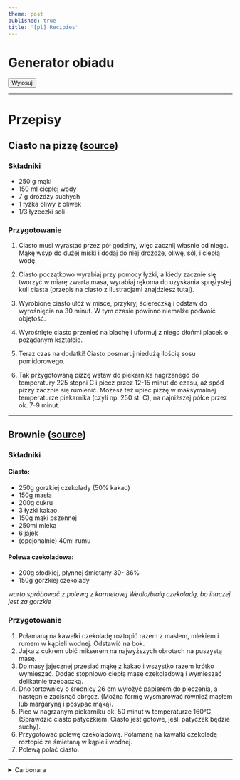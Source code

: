 ```yaml
---
theme: post
published: true
title: '[pl] Recipies'
---
```

# Generator obiadu

<button id="generate" type="button">Wylosuj</button>
<div id="result"></div>
<script>
	document.getElementById('generate').addEventListener('click', function(e) {
    	const node = document.getElementById('result');
        node.innerHTML = 'Zobaczymy, co będzie w promocji';
    });
</script>

---

# Przepisy

## Ciasto na pizzę ([source](https://www.zajadam.pl/pizza/pizza-wegetarianska))

### Składniki
- 250 g mąki
- 150 ml ciepłej wody
- 7 g drożdży suchych
- 1 łyżka oliwy z oliwek
- 1/3 łyżeczki soli

### Przygotowanie
1. Ciasto musi wyrastać przez pół godziny, więc zacznij właśnie od niego. Mąkę wsyp do dużej miski i dodaj do niej drożdże, oliwę, sól, i ciepłą wodę.

2. Ciasto początkowo wyrabiaj przy pomocy łyżki, a kiedy zacznie się tworzyć w miarę zwarta masa, wyrabiaj rękoma do uzyskania sprężystej kuli ciasta (przepis na ciasto z ilustracjami znajdziesz tutaj).

3. Wyrobione ciasto ułóż w misce, przykryj ściereczką i odstaw do wyrośnięcia na 30 minut. W tym czasie powinno niemalże podwoić objętość.

4. Wyrośnięte ciasto przenieś na blachę i uformuj z niego dłońmi placek o pożądanym kształcie.

5. Teraz czas na dodatki! Ciasto posmaruj niedużą ilością sosu pomidorowego.

6. Tak przygotowaną pizzę wstaw do piekarnika nagrzanego do temperatury 225 stopni C i piecz przez 12-15 minut do czasu, aż spód pizzy zacznie się rumienić. Możesz też upiec pizzę w maksymalnej temperaturze piekarnika (czyli np. 250 st. C), na najniższej półce przez ok. 7-9 minut.

---

## Brownie ([source](https://www.domowe-wypieki.pl/przepisy/ciasta/221-soczyste-brownie))

### Składniki

#### Ciasto:
- 250g gorzkiej czekolady (50% kakao)
- 150g masła 
- 200g cukru 
- 3 łyżki kakao 
- 150g mąki pszennej
- 250ml mleka 
- 6 jajek 
- (opcjonalnie) 40ml rumu 

#### Polewa czekoladowa:
- 200g słodkiej, płynnej śmietany 30- 36%
- 150g gorzkiej czekolady 

*warto spróbować z polewą z karmelovej Wedla/białą czekoladą, bo inaczej jest za gorzkie*

### Przygotowanie

1. Połamaną na kawałki czekoladę roztopić razem z masłem, mlekiem i rumem w kąpieli wodnej. Odstawić na bok.
2. Jajka z cukrem ubić mikserem na najwyższych obrotach na puszystą masę.
3. Do masy jajecznej przesiać mąkę z kakao i wszystko razem krótko wymieszać. Dodać stopniowo ciepłą masę czekoladową i wymieszać delikatnie trzepaczką.
4. Dno tortownicy o średnicy 26 cm wyłożyć papierem do pieczenia, a następnie zacisnąć obręcz. (Można formę wysmarować również masłem lub margaryną i posypać mąką).
5. Piec w nagrzanym piekarniku ok. 50 minut w temperaturze 160°C. (Sprawdzić ciasto patyczkiem. Ciasto jest gotowe, jeśli patyczek będzie suchy).
6. Przygotować polewę czekoladową. Połamaną na kawałki czekoladę roztopić ze śmietaną w kąpieli wodnej.
7. Polewą polać ciasto.

---

<details>
	<summary>Carbonara</summary>
  
	### Składniki
	- 200 g makaronu spaghetti
	- 100 g boczku
	- 2 jajka
	- 100 g słodkiej, płynnej śmietanki 30%
	- 30 g startego sera Pecorino (Parmezanu lub Grana Padano) + trochę do posypania 
	- sól, pieprz

	### Przygotowanie
	1. Makaron ugotować w osolonej wodzie, według przepisu na opakowaniu. Odcedzić. Przelać wodą. 
	2. Boczek pokroić w drobną kostkę. Podsmażyć na patelni na niskiej mocy palnika, aż się lekko zarumieni. (Jeśli boczek jest bardzo chudy, dodać łyżkę oleju). 
	3. Śmietankę, jajka, ser, szczyptę soli i dość dużą ilość pieprzu przełożyć do miski (najlepiej wysokiej i wąskiej) i zmiksować blenderem. 
	4. Ugotowany makaron dodać do gorącego boczku. Przesmażyć, mieszając przez ok. 1 minutę. Patelnię ściągnąć z palnika, dodać masę jajeczną i wymieszać. Mieszać z chwilę, aż wszystkie składniki dobrze się połączą, a sos lekko zgęstnieje. (Lepiej nie mieszać na palniku, żeby nie zrobiła się jajecznica!).
	5. Wyłożyć na talerze i posypać resztą startego sera. 

</details>
